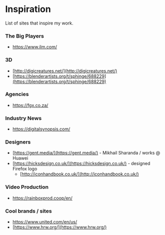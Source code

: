 
# Inspiration

 List of sites that inspire my work.

### The Big Players

* https://www.ilm.com/

### 3D

* [http://digicreatures.net/](http://digicreatures.net/)
* [https://blenderartists.org/t/sphinge/688229](https://blenderartists.org/t/sphinge/688229)

### Agencies

* https://fgx.co.za/

### Industry News

* https://digitalsynopsis.com/

### Designers

* [https://gent.media/](https://gent.media/) - Mikhail Sharanda / works @ Huawei
* [https://hicksdesign.co.uk/](https://hicksdesign.co.uk/) - designed Firefox logo
	* [http://iconhandbook.co.uk/](http://iconhandbook.co.uk/)

### Video Production

* https://rainboxprod.coop/en/

### Cool brands / sites

* https://www.united.com/en/us/
* [https://www.hrw.org/](https://www.hrw.org/)




<!--stackedit_data:
eyJoaXN0b3J5IjpbLTk5ODY0NzUzMyw1ODg5ODY1OTMsODcyNz
IxMzMzLC0xMzI4MTc0NDMzLC00NTE3NDAzODZdfQ==
-->